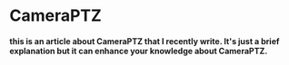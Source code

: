 # CameraPTZ

#### this is an article about CameraPTZ that I recently write. It's just a brief explanation but it can enhance your knowledge about CameraPTZ.
